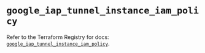# `google_iap_tunnel_instance_iam_policy`

Refer to the Terraform Registry for docs: [`google_iap_tunnel_instance_iam_policy`](https://registry.terraform.io/providers/hashicorp/google/6.39.0/docs/resources/iap_tunnel_instance_iam_policy).
